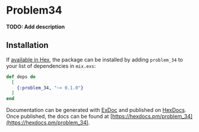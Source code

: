 # Problem34

**TODO: Add description**

## Installation

If [available in Hex](https://hex.pm/docs/publish), the package can be installed
by adding `problem_34` to your list of dependencies in `mix.exs`:

```elixir
def deps do
  [
    {:problem_34, "~> 0.1.0"}
  ]
end
```

Documentation can be generated with [ExDoc](https://github.com/elixir-lang/ex_doc)
and published on [HexDocs](https://hexdocs.pm). Once published, the docs can
be found at [https://hexdocs.pm/problem_34](https://hexdocs.pm/problem_34).

